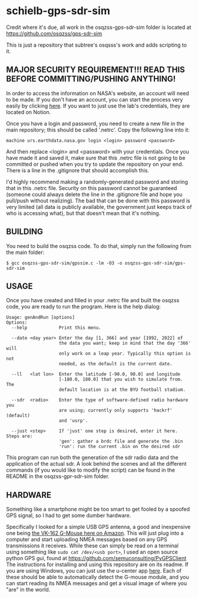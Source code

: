 # schielb-gps-sdr-sim
Credit where it's due, all work in the osqzss-gps-sdr-sim folder is located at https://github.com/osqzss/gps-sdr-sim

This is just a repository that subtree's osqsss's work and adds scripting to it.

## MAJOR SECURITY REQUIREMENT!!! READ THIS BEFORE COMMITTING/PUSHING ANYTHING!
In order to access the information on NASA's website, an account will need to be made. If you don't have an account, you can start the process very easily by clicking [here](https://cddis.nasa.gov/archive/gnss/data/daily/). If you want to just use the lab's credentials, they are located on Notion.

Once you have a login and password, you need to create a new file in the main repository; this should be called '.netrc'. Copy the following line into it:

```machine urs.earthdata.nasa.gov login <login> password <password>```

And then replace \<login> and \<password> with your credentials. Once you have made it and saved it, make sure that this .netrc file is not going to be committed or pushed when you try to update the repository on your end. There is a line in the .gitignore that should accomplish this.

I'd highly recommend making a randomly-generated password and storing that in this .netrc file. Security on this password cannot be guaranteed (someone could always delete the line in the .gitignore file and hope you pull/push without realizing). The bad that can be done with this password is very limited (all data is publicly available, the government just keeps track of who is accessing what), but that doesn't mean that it's nothing.

## BUILDING

You need to build the osqzss code. To do that, simply run the following from the main folder:
```
$ gcc osqzss-gps-sdr-sim/gpssim.c -lm -O3 -o osqzss-gps-sdr-sim/gps-sdr-sim
```

## USAGE
Once you have created and filled in your .netrc file and built the osqzss code, you are ready to run the program. Here is the help dialog:
```
Usage: genAndRun [options]
Options:
  --help            Print this menu.

  --date <day year> Enter the day [1, 366] and year [1992, 2022] of
                    the data you want; keep in mind that the day '366' will
                    only work on a leap year. Typically this option is not
                    needed, as the default is the current date.

  --ll   <lat lon>  Enter the latitude [-90.0, 90.0] and longitude
                    [-180.0, 180.0] that you wish to simulate from. The
                    default location is at the BYU football stadium.

  --sdr  <radio>    Enter the type of software-defined radio hardware you
                    are using; currently only supports 'hackrf' (default)
                    and 'usrp'.

  --just <step>     If 'just' one step is desired, enter it here. Steps are:
                    'gen': gather a brdc file and generate the .bin
                    'run': run the current .bin on the desired sdr
```

This program can run both the generation of the sdr radio data and the application of the actual sdr. A look behind the scenes and all the different commands (if you would like to modify the script) can be found in the README in the osqzss-gpr-sdr-sim folder.

## HARDWARE

Something like a smartphone might be too smart to get fooled by a spoofed GPS signal, so I had to get some dumber hardware.

Specifically I looked for a simple USB GPS antenna, a good and inexpensive one being [the VK-162 G-Mouse here on Amazon](https://www.amazon.com/VK-162-G-Mouse-External-Navigation-Raspberry/dp/B01EROIUEW). This will just plug into a computer and start uploading NMEA messages based on any GPS transmissions it receives. While these can simply be read on a terminal using something like ```sudo cat /dev/<usb port>```, I used an open source python GPS gui, found at https://github.com/semuconsulting/PyGPSClient The instructions for installing and using this repository are on its readme. If you are using Windows, you can just use the u-center app [here](https://www.u-blox.com/en/product/u-center). Each of these should be able to automatically detect the G-mouse module, and you can start reading its NMEA messages and get a visual image of where you "are" in the world.
